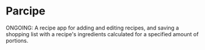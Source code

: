 # Parcipe
ONGOING: A recipe app for adding and editing recipes, and saving a shopping list with a recipe's ingredients calculated for a specified amount of portions.
